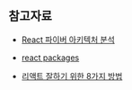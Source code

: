 ## 참고자료

- [React 파이버 아키텍처 분석](https://d2.naver.com/helloworld/2690975)
- [react packages](https://github.com/facebook/react/tree/v18.2.0/packages)

- [리액트 잘하기 위한 8가지 방법](https://www.youtube.com/watch?v=RzbBeRSnvRo)
